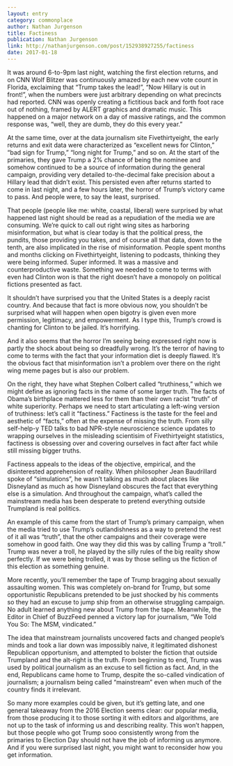 ```yaml
---
layout: entry
category: commonplace
author: Nathan Jurgenson
title: Factiness
publication: Nathan Jurgenson
link: http://nathanjurgenson.com/post/152938927255/factiness
date: 2017-01-18
---
```


It was around 6-to-9pm last night, watching the first election returns, and on CNN Wolf Blitzer was continuously amazed by each new vote count in Florida, exclaiming that “Trump takes the lead!”, “Now Hillary is out in front!”, when the numbers were just arbitrary depending on what precincts had reported. CNN was openly creating a fictitious back and forth foot race out of nothing, framed by ALERT graphics and dramatic music. This happened on a major network on a day of massive ratings, and the common response was, “well, they are dumb, they do this every year.”

At the same time, over at the data journalism site Fivethirtyeight, the early returns and exit data were characterized as “excellent news for Clinton,” “bad sign for Trump,” “long night for Trump,” and so on. At the start of the primaries, they gave Trump a 2% chance of being the nominee and somehow continued to be a source of information during the general campaign, providing very detailed to-the-decimal fake precision about a Hillary lead that didn’t exist. This persisted even after returns started to come in last night, and a few hours later, the horror of Trump’s victory came to pass. And people were, to say the least, surprised.

That people (people like me: white, coastal, liberal) were surprised by what happened last night should be read as a repudiation of the media we are consuming. We’re quick to call out right wing sites as harboring misinformation, but what is clear today is that the political press, the pundits, those providing you takes, and of course all that data, down to the tenth, are also implicated in the rise of misinformation. People spent months and months clicking on Fivethirtyeight, listening to podcasts, thinking they were being informed. Super informed. It was a massive and counterproductive waste. Something we needed to come to terms with even had Clinton won is that the right doesn’t have a monopoly on political fictions presented as fact.

It shouldn’t have surprised you that the United States is a deeply racist country. And because that fact is more obvious now, you shouldn’t be surprised what will happen when open bigotry is given even more permission, legitimacy, and empowerment. As I type this, Trump’s crowd is chanting for Clinton to be jailed. It’s horrifying.

And it also seems that the horror I’m seeing being expressed right now is partly the shock about being so dreadfully wrong. It’s the terror of having to come to terms with the fact that your information diet is deeply flawed. It’s the obvious fact that misinformation isn’t a problem over there on the right wing meme pages but is also our problem.

On the right, they have what Stephen Colbert called “truthiness,” which we might define as ignoring facts in the name of some larger truth. The facts of Obama’s birthplace mattered less for them than their own racist “truth” of white superiority. Perhaps we need to start articulating a left-wing version of truthiness: let’s call it “factiness.” Factiness is the taste for the feel and aesthetic of “facts,” often at the expense of missing the truth. From silly self-help-y TED talks to bad NPR-style neuroscience science updates to wrapping ourselves in the misleading scientisim of Fivethirtyeight statistics, factiness is obsessing over and covering ourselves in fact after fact while still missing bigger truths.

Factiness appeals to the ideas of the objective, empirical, and the disinterested apprehension of reality. When philosopher Jean Baudrillard spoke of “simulations”, he wasn’t talking as much about places like Disneyland as much as how Disneyland obscures the fact that everything else is a simulation. And throughout the campaign, what’s called the mainstream media has been desperate to pretend everything outside Trumpland is real politics.

An example of this came from the start of Trump’s primary campaign, when the media tried to use Trump’s outlandishness as a way to pretend the rest of it all was “truth”, that the other campaigns and their coverage were somehow in good faith. One way they did this was by calling Trump a “troll.” Trump was never a troll, he played by the silly rules of the big reality show perfectly. If we were being trolled, it was by those selling us the fiction of this election as something genuine.

More recently, you’ll remember the tape of Trump bragging about sexually assaulting women. This was completely on-brand for Trump, but some opportunistic Republicans pretended to be just shocked by his comments so they had an excuse to jump ship from an otherwise struggling campaign. No adult learned anything new about Trump from the tape. Meanwhile, the Editor in Chief of BuzzFeed penned a victory lap for journalism, “We Told You So: The MSM, vindicated.”

The idea that mainstream journalists uncovered facts and changed people’s minds and took a liar down was impossibly naive, it legitimated dishonest Republican opportunism, and attempted to bolster the fiction that outside Trumpland and the alt-right is the truth. From beginning to end, Trump was used by political journalism as an excuse to sell fiction as fact. And, in the end, Republicans came home to Trump, despite the so-called vindication of journalism; a journalism being called “mainstream” even when much of the country finds it irrelevant.

So many more examples could be given, but it’s getting late, and one general takeaway from the 2016 Election seems clear: our popular media, from those producing it to those sorting it with editors and algorithms, are not up to the task of informing us and describing reality. This won’t happen, but those people who got Trump sooo consistently wrong from the primaries to Election Day should not have the job of informing us anymore. And if you were surprised last night, you might want to reconsider how you get information.
